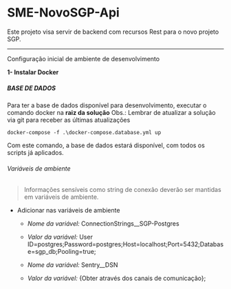 # SME-NovoSGP-Api
Este projeto visa servir de backend com recursos Rest para o novo projeto SGP.

------------



Configuração inicial de ambiente de desenvolvimento

**1- Instalar Docker**

##### BASE DE DADOS

Para ter a base de dados disponível para desenvolvimento, executar o comando docker na **raiz da solução**
Obs.: Lembrar de atualizar a solução via git para receber as últimas atualizações
```
docker-compose -f .\docker-compose.database.yml up
```

Com este comando, a base de dados estará disponível, com todos os scripts já aplicados.

###### Variáveis de ambiente
> Informações sensíveis como string de conexão deverão ser mantidas em variáveis de ambiente. 

-  Adicionar nas variáveis de ambiente
   - *Nome da variável:* ConnectionStrings__SGP-Postgres
   - *Valor da variável:*  User ID=postgres;Password=postgres;Host=localhost;Port=5432;Database=sgp_db;Pooling=true;
   
   - *Nome da variável:* Sentry__DSN
   - *Valor da variável:*  {Obter através dos canais de comunicação};
